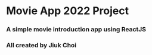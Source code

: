 # Movie App 2022 Project

### A simple movie introduction app using ReactJS

### All created by Jiuk Choi
